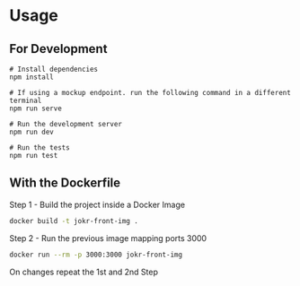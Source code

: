 # Usage
## For Development
```
# Install dependencies
npm install

# If using a mockup endpoint. run the following command in a different terminal
npm run serve

# Run the development server
npm run dev

# Run the tests
npm run test
```

## With the Dockerfile

Step 1 - Build the project inside a Docker Image

```bash
docker build -t jokr-front-img .
```

Step 2 - Run the previous image mapping ports 3000

```bash
docker run --rm -p 3000:3000 jokr-front-img
```

On changes repeat the 1st and 2nd Step